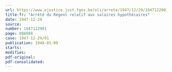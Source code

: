 ```yaml
---
url: https://www.ejustice.just.fgov.be/eli/arrete/1947/12/29/1947122901/justel
title-fr: "Arrêté du Régent relatif aux salaires hypothécaires"
date: 1947-12-29
source:
number: 1947122901
page: 888888
case: 1947-12-29/01
publication: 1948-01-09
starts:
modifies:
pdf-original:
pdf-consolidated:
---
```


